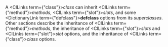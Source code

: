  



A <ClLinks  term={"class"}><i>class</i></ClLinks> can inherit <ClLinks  term={"method"}><i>methods</i></ClLinks>, <ClLinks  term={"slot"}><i>slots</i></ClLinks>, and some <DictionaryLink  term={"defclass"}><b>defclass</b></DictionaryLink> options from its *superclasses*. Other sections describe the inheritance of <ClLinks  term={"method"}><i>methods</i></ClLinks>, the inheritance of <ClLinks  term={"slot"}><i>slots</i></ClLinks> and <ClLinks  term={"slot"}><i>slot</i></ClLinks> options, and the inheritance of <ClLinks  term={"class"}><i>class</i></ClLinks> options. 



